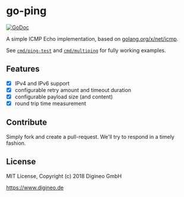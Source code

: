 # go-ping

[![GoDoc](https://godoc.org/github.com/digineo/go-ping?status.svg)](https://godoc.org/github.com/digineo/go-ping)

A simple ICMP Echo implementation, based on [golang.org/x/net/icmp][net-icmp].

See [`cmd/ping-test`][cmd-ping] and [`cmd/multiping`][multiping] for
fully working examples.

[net-icmp]: https://godoc.org/golang.org/x/net/icmp
[cmd-ping]: https://github.com/digineo/go-ping/cmd/ping-test
[multiping]: https://github.com/digineo/go-ping/cmd/multiping

## Features

- [x] IPv4 and IPv6 support
- [x] configurable retry amount and timeout duration
- [x] configurable payload size (and content)
- [x] round trip time measurement

## Contribute

Simply fork and create a pull-request. We'll try to respond in a timely
fashion.

## License

MIT License, Copyright (c) 2018 Digineo GmbH

<https://www.digineo.de>
